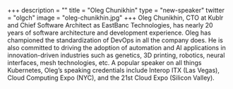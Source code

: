 +++
description = ""
title = "Oleg Chunikhin"
type = "new-speaker"
twitter = "olgch"
image = "oleg-chunikhin.jpg"
+++
Oleg Chunikhin, CTO at Kublr and Chief Software Architect as EastBanc Technologies, has nearly 20 years of software architecture and development experience. Oleg has championed the standardization of DevOps in all the company does. He is also committed to driving the adoption of automation and AI applications in innovation-driven industries such as genetics, 3D printing, robotics, neural interfaces, mesh technologies, etc.
A popular speaker on all things Kubernetes, Oleg’s speaking credentials include Interop ITX (Las Vegas), Cloud Computing Expo (NYC), and the 21st Cloud Expo (Silicon Valley).